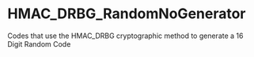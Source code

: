 # HMAC_DRBG_RandomNoGenerator
Codes that use the HMAC_DRBG cryptographic method to generate a 16 Digit Random Code
